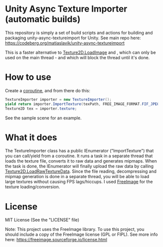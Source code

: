 # Unity Async Texture Importer (automatic builds)

This repository is simply a set of build scripts and actions for building and packaging unity-async-textureimport for Unity.
See main repo here: https://codeberg.org/matiaslavik/unity-async-textureimport

This is a faster alternative to [Texture2D.LoadImage](https://docs.unity3d.com/530/Documentation/ScriptReference/Texture2D.LoadImage.html) and , which can only be used on the main thread - and which will block the thread until it's done.

# How to use
Create a [coroutine](https://docs.unity3d.com/Manual/Coroutines.html), and from there do this:
```csharp
TextureImporter importer = new TextureImporter();
yield return importer.ImportTexture(texPath, FREE_IMAGE_FORMAT.FIF_JPEG);
Texture2D tex = importer.texture;
```
See the sample scene for an example.

# What it does
The TextureImporter class has a public IEnumerator ("ImportTexture") that you can call/yield from a coroutine. It runs a task in a separate thread that loads the texture file, converts it to raw data and generates mipmaps. When the task is done, the IEnumerator will finally upload the raw data by calling [Texture2D.LoadRawTextureData](https://docs.unity3d.com/ScriptReference/Texture2D.LoadRawTextureData.html).
Since the file reading, decompressing and mipmap generation is done in a separate thread, you will be able to load large textures without causing FPS lags/hiccups.
I used [FreeImage](https://freeimage.sourceforge.io/) for the texture loading/conversion.

# License
 MIT License
 (See the "LICENSE" file)

 Note: This project uses the FreeImage library. To use this project, you should include a copy of the FreeImage license (GPL or FIPL). See more info here: https://freeimage.sourceforge.io/license.html
